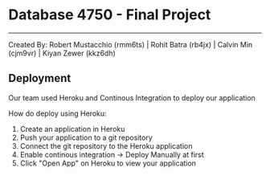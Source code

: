 # Database 4750 - Final Project

---

Created By: Robert Mustacchio (rmm6ts) | Rohit Batra (rb4jx) | Calvin Min (cjm9vr) | Kiyan Zewer (kkz6dh)

## Deployment

Our team used Heroku and Continous Integration to deploy our application

How do deploy using Heroku:

1. Create an application in Heroku
2. Push your application to a git repository
3. Connect the git repository to the Heroku application
4. Enable continous integration -> Deploy Manually at first
5. Click "Open App" on Heroku to view your application
